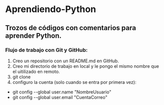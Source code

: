 Aprendiendo-Python
==================

## Trozos de códigos con comentarios para aprender Python.

### Flujo de trabajo con Git y GitHub:
1. Creo un repositorio con un README.md en GitHub.
2. Creo mi directorio de trabajo en local y le pongo el mismo nombre que el uitilizado en remoto.
3. git clone 
3. configuro la cuenta (solo cuando se entra por primera vez):
  + git config --global user.name "NombreUsuario"
  + git config --global user.email "CuentaCorreo"
